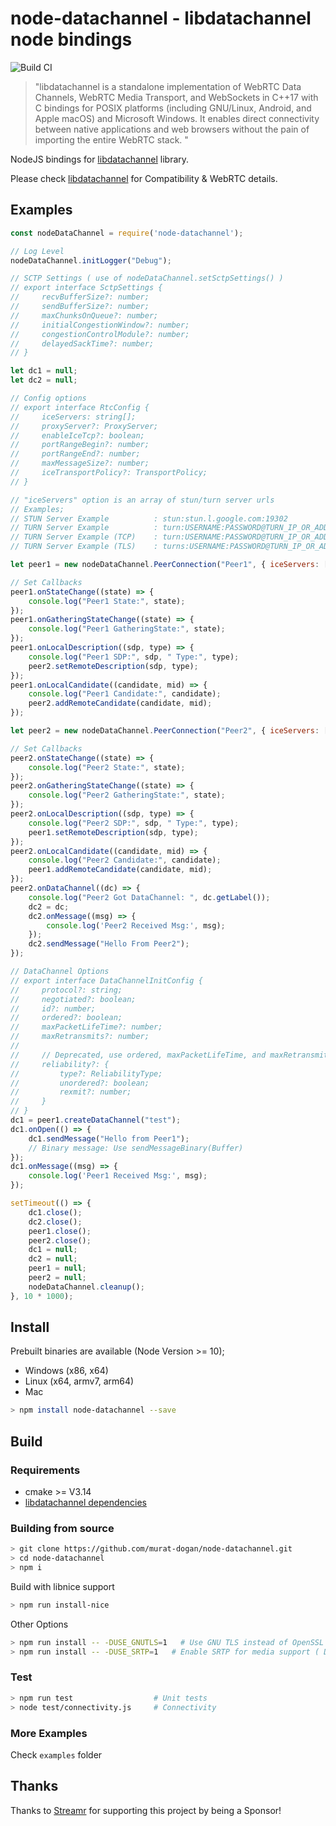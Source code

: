 # node-datachannel - libdatachannel node bindings

![Build CI](https://github.com/murat-dogan/node-datachannel/workflows/Build%20CI/badge.svg)

> "libdatachannel is a standalone implementation of WebRTC Data Channels, WebRTC Media Transport, and WebSockets in C++17 with C bindings for POSIX platforms (including GNU/Linux, Android, and Apple macOS) and Microsoft Windows. It enables direct connectivity between native applications and web browsers without the pain of importing the entire WebRTC stack. "

NodeJS bindings for [libdatachannel](https://github.com/paullouisageneau/libdatachannel) library.

Please check [libdatachannel](https://github.com/paullouisageneau/libdatachannel) for Compatibility & WebRTC details.

## Examples
```js
const nodeDataChannel = require('node-datachannel');

// Log Level
nodeDataChannel.initLogger("Debug");

// SCTP Settings ( use of nodeDataChannel.setSctpSettings() )
// export interface SctpSettings {
//     recvBufferSize?: number;
//     sendBufferSize?: number;
//     maxChunksOnQueue?: number;
//     initialCongestionWindow?: number;
//     congestionControlModule?: number;
//     delayedSackTime?: number;
// }

let dc1 = null;
let dc2 = null;

// Config options
// export interface RtcConfig {
//     iceServers: string[];
//     proxyServer?: ProxyServer;
//     enableIceTcp?: boolean;
//     portRangeBegin?: number;
//     portRangeEnd?: number;
//     maxMessageSize?: number;
//     iceTransportPolicy?: TransportPolicy;
// }

// "iceServers" option is an array of stun/turn server urls
// Examples;
// STUN Server Example          : stun:stun.l.google.com:19302
// TURN Server Example          : turn:USERNAME:PASSWORD@TURN_IP_OR_ADDRESS:PORT
// TURN Server Example (TCP)    : turn:USERNAME:PASSWORD@TURN_IP_OR_ADDRESS:PORT?transport=tcp
// TURN Server Example (TLS)    : turns:USERNAME:PASSWORD@TURN_IP_OR_ADDRESS:PORT

let peer1 = new nodeDataChannel.PeerConnection("Peer1", { iceServers: ["stun:stun.l.google.com:19302"] });

// Set Callbacks
peer1.onStateChange((state) => {
    console.log("Peer1 State:", state);
});
peer1.onGatheringStateChange((state) => {
    console.log("Peer1 GatheringState:", state);
});
peer1.onLocalDescription((sdp, type) => {
    console.log("Peer1 SDP:", sdp, " Type:", type);
    peer2.setRemoteDescription(sdp, type);
});
peer1.onLocalCandidate((candidate, mid) => {
    console.log("Peer1 Candidate:", candidate);
    peer2.addRemoteCandidate(candidate, mid);
});

let peer2 = new nodeDataChannel.PeerConnection("Peer2", { iceServers: ["stun:stun.l.google.com:19302"] });

// Set Callbacks
peer2.onStateChange((state) => {
    console.log("Peer2 State:", state);
});
peer2.onGatheringStateChange((state) => {
    console.log("Peer2 GatheringState:", state);
});
peer2.onLocalDescription((sdp, type) => {
    console.log("Peer2 SDP:", sdp, " Type:", type);
    peer1.setRemoteDescription(sdp, type);
});
peer2.onLocalCandidate((candidate, mid) => {
    console.log("Peer2 Candidate:", candidate);
    peer1.addRemoteCandidate(candidate, mid);
});
peer2.onDataChannel((dc) => {
    console.log("Peer2 Got DataChannel: ", dc.getLabel());
    dc2 = dc;
    dc2.onMessage((msg) => {
        console.log('Peer2 Received Msg:', msg);
    });
    dc2.sendMessage("Hello From Peer2");
});

// DataChannel Options
// export interface DataChannelInitConfig {
//     protocol?: string;
//     negotiated?: boolean;
//     id?: number;
//     ordered?: boolean;
//     maxPacketLifeTime?: number;
//     maxRetransmits?: number;
//
//     // Deprecated, use ordered, maxPacketLifeTime, and maxRetransmits
//     reliability?: {
//         type?: ReliabilityType;
//         unordered?: boolean;
//         rexmit?: number;
//     }
// }
dc1 = peer1.createDataChannel("test");
dc1.onOpen(() => {
    dc1.sendMessage("Hello from Peer1");
    // Binary message: Use sendMessageBinary(Buffer)
});
dc1.onMessage((msg) => {
    console.log('Peer1 Received Msg:', msg);
});

setTimeout(() => {
    dc1.close();
    dc2.close();
    peer1.close();
    peer2.close();
    dc1 = null;
    dc2 = null;
    peer1 = null;
    peer2 = null;
    nodeDataChannel.cleanup();
}, 10 * 1000);
```
## Install

Prebuilt binaries are available (Node Version >= 10);
* Windows (x86, x64)
* Linux (x64, armv7, arm64)
* Mac

```sh
> npm install node-datachannel --save
```

## Build

### Requirements
* cmake >= V3.14
* [libdatachannel dependencies](https://github.com/paullouisageneau/libdatachannel/blob/master/README.md#dependencies)

### Building from source

```sh
> git clone https://github.com/murat-dogan/node-datachannel.git
> cd node-datachannel
> npm i
```

Build with libnice support
```sh
> npm run install-nice
```

Other Options
```sh
> npm run install -- -DUSE_GNUTLS=1   # Use GNU TLS instead of OpenSSL (Default False)
> npm run install -- -DUSE_SRTP=1   # Enable SRTP for media support ( Default False)
```

### Test
```sh
> npm run test                  # Unit tests
> node test/connectivity.js     # Connectivity
```

### More Examples

Check `examples` folder

## Thanks


Thanks to [Streamr](https://streamr.network/) for supporting this project by being a Sponsor!

